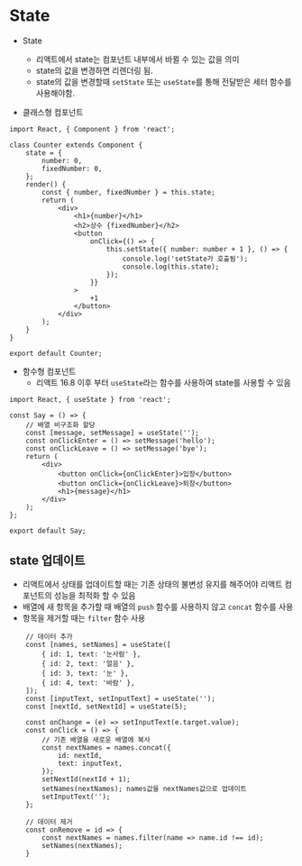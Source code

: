 # State

- State
  - 리액트에서 state는 컴포넌트 내부에서 바뀔 수 있는 값을 의미
  - state의 값을 변경하면 리렌더링 됨.
  - state의 값을 변경할때 `setState` 또는 `useState`를 통해 전달받은 세터 함수를 사용해야함.

- 클래스형 컴포넌트
```
import React, { Component } from 'react';

class Counter extends Component {
    state = {
        number: 0,
        fixedNumber: 0,
    };
    render() {
        const { number, fixedNumber } = this.state;
        return (
            <div>
                <h1>{number}</h1>
                <h2>상수 {fixedNumber}</h2>
                <button
                    onClick={() => {
                        this.setState({ number: number + 1 }, () => {
                            console.log('setState가 호출됨');
                            console.log(this.state);
                        });
                    }}
                >
                    +1
                </button>
            </div>
        );
    }
}

export default Counter;

```
- 함수형 컴포넌트
  -  리액트 16.8 이후 부터 `useState`라는 함수를 사용하여 state를 사용할 수 있음
```
import React, { useState } from 'react';

const Say = () => {
    // 배열 비구조화 할당
    const [message, setMessage] = useState('');
    const onClickEnter = () => setMessage('hello');
    const onClickLeave = () => setMessage('bye');
    return (
        <div>
            <button onClick={onClickEnter}>입장</button>
            <button onClick={onClickLeave}>퇴장</button>
            <h1>{message}</h1>
        </div>
    );
};

export default Say;

```


## state 업데이트

- 리액트에서 상태를 업데이트할 때는 기존 상태의 불변성 유지를 해주어야 리액트 컴포넌트의 성능을 최적화 할 수 있음
- 배열에 새 항목을 추가할 때 배열의 `push` 함수를 사용하지 않고 `concat` 함수를 사용
- 항목을 제거할 때는 `filter` 함수 사용

```
    // 데이터 추가
    const [names, setNames] = useState([
        { id: 1, text: '눈사람' },
        { id: 2, text: '얼음' },
        { id: 3, text: '눈' },
        { id: 4, text: '바람' },
    ]);
    const [inputText, setInputText] = useState('');
    const [nextId, setNextId] = useState(5);

    const onChange = (e) => setInputText(e.target.value);
    const onClick = () => {
        // 기존 배열을 새로운 배열에 복사
        const nextNames = names.concat({
            id: nextId,
            text: inputText,
        });
        setNextId(nextId + 1);
        setNames(nextNames); names값을 nextNames값으로 업데이트
        setInputText('');
    };

    // 데이터 제거
    const onRemove = id => {
        const nextNames = names.filter(name => name.id !== id);
        setNames(nextNames);
    }
```